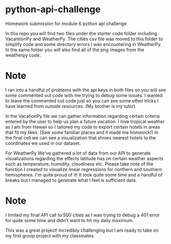 # python-api-challenge
Homework submission for module 6 python api challenge

In this repo you will find two files under the starter code folder including VacantionPy and WeatherPy.
The cities csv file was moved to this folder to simplify code and some directory errors I was encountering in WeatherPy. 
In the same folder you will also find all of the png images from the weatherpy code. 
# Note #
I ran into a handful of problems with the api keys in both files so you will see some commented out code with me trying to debug some issues. 
I wanted to leave the commented out code just so you can see some other tricks I have learned from outside resources. (My brother is my tutor)

In the VacationPy file we can gather information regarding certain criteria entered by the user to help us plan a future vacation. 
I love tropical weather as I am from Hawaii so I tailored my code to export certain hotels in areas that fit my likes. (Saw some familiar places and it made me homesick!)
In the final cell we can see a visualization that shows nearest hotels to the coordinates we used in our dataset. 

For WeatherPy
We've gathered a lot of data from our API to generate visualizations regarding the effects latitude has on certain weather aspects such as temperature, humidity, cloudiness etc.
Please take note of the function I created to visualize linear regressions for northern and southern hemispheres. I'm quite proud of it! 
It took quite some time and a handful of breaks but I managed to generate what I feel is sufficient data. 
# Note #
I limited my final API call to 500 cities as I was trying to debug a 401 error for quite some time and didn't want to hit my daily maximum. 


This was a great project! Incredibly challenging but I am ready to take on my first group project with my classmates.